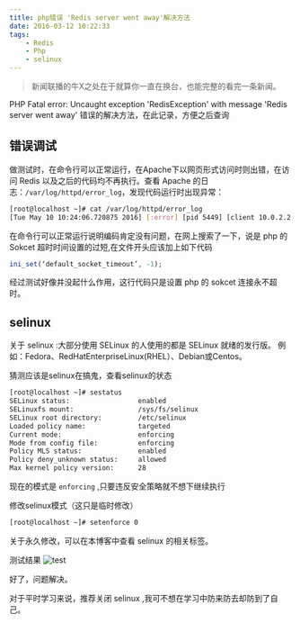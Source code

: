 ```yaml
---
title: php错误 'Redis server went away'解决方法
date: 2016-03-12 10:22:33
tags:
    - Redis
    - Php
    - selinux
---
```


> 新闻联播的牛X之处在于就算你一直在换台，也能完整的看完一条新闻。

PHP Fatal error: Uncaught exception 'RedisException' with message 'Redis server went away' 错误的解决方法，在此记录，方便之后查询

<!-- more -->

## 错误调试

做测试时，在命令行可以正常运行，在Apache下以网页形式访问时则出错，在访问 Redis 以及之后的代码均不再执行。查看 Apache 的日志：`/var/log/httpd/error_log`，发现代码运行时出现异常：
``` bash
[root@localhost ~]# cat /var/log/httpd/error_log
[Tue May 10 10:24:06.720875 2016] [:error] [pid 5449] [client 10.0.2.2:62045] PHP Fatal error:  Uncaught exception 'RedisException' with message 'Redis server went away' in /var/www/html/redis_test.php:4\nStack trace:\n#0 /var/www/html/redis_test.php(4): Redis->set('domain', 'www.dear521.com')\n#1 {main}\n  thrown in /var/www/html/redis_test.php on line 4
```

在命令行可以正常运行说明编码肯定没有问题，在网上搜索了一下，说是 php 的 Sokcet 超时时间设置的过短,在文件开头应该加上如下代码
``` php
ini_set(‘default_socket_timeout’, -1);
```
经过测试好像并没起什么作用，这行代码只是设置 php 的 sokcet 连接永不超时。

## selinux

关于 selinux :大部分使用 SELinux 的人使用的都是 SELinux 就绪的发行版。
例如：Fedora、RedHatEnterpriseLinux(RHEL）、Debian或Centos。

猜测应该是selinux在搞鬼，查看selinux的状态
``` bash
[root@localhost ~]# sestatus
SELinux status:                 enabled
SELinuxfs mount:                /sys/fs/selinux
SELinux root directory:         /etc/selinux
Loaded policy name:             targeted
Current mode:                   enforcing
Mode from config file:          enforcing
Policy MLS status:              enabled
Policy deny_unknown status:     allowed
Max kernel policy version:      28
```

现在的模式是 `enforcing` ,只要违反安全策略就不想下继续执行

修改selinux模式（这只是临时修改）
``` bash
[root@localhost ~]# setenforce 0
```
关于永久修改，可以在本博客中查看 selinux 的相关标签。

测试结果
![test](/img/201603/redis_php/test.jpg)

好了，问题解决。

对于平时学习来说，推荐关闭 selinux ,我可不想在学习中防来防去却防到了自己。






